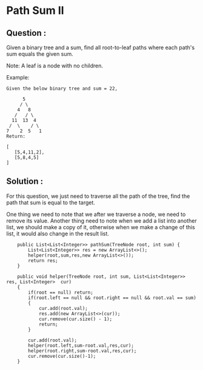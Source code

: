 # Path Sum II

## Question : 

Given a binary tree and a sum, find all root-to-leaf paths where each path's sum equals the given sum.

Note: A leaf is a node with no children.

Example:

    Given the below binary tree and sum = 22,

          5
         / \
        4   8
       /   / \
      11  13  4
     /  \    / \
    7    2  5   1
    Return:

    [
       [5,4,11,2],
       [5,8,4,5]
    ]


## Solution :

For this question, we just need to traverse all the path of the tree, find the path that sum is equal to the target. 

One thing we need to note that we after we traverse a node, we need to remove its value. Another thing need to note when we add a list into another list, we should make a copy of it, otherwise when we make a change of this list, it would also change in the result list. 

        public List<List<Integer>> pathSum(TreeNode root, int sum) {
            List<List<Integer>> res = new ArrayList<>();
            helper(root,sum,res,new ArrayList<>());
            return res;
        }
        
        public void helper(TreeNode root, int sum, List<List<Integer>> res, List<Integer>  cur)
        {
            if(root == null) return;
            if(root.left == null && root.right == null && root.val == sum)
            {
                cur.add(root.val);
                res.add(new ArrayList<>(cur));
                cur.remove(cur.size() - 1);
                return;
            }
            
            cur.add(root.val);
            helper(root.left,sum-root.val,res,cur);
            helper(root.right,sum-root.val,res,cur);
            cur.remove(cur.size()-1);
        }
